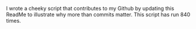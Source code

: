 I wrote a cheeky script that contributes to my Github by updating this ReadMe to illustrate why more than commits matter. This script has run 840 times.